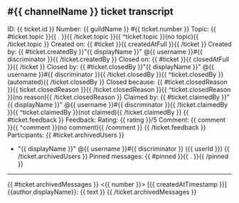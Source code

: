 #{{ channelName }} ticket transcript
---
ID: {{ ticket.id }}
Number: {{ guildName }} #{{ ticket.number }}
Topic: {{ #ticket.topic }}{{ . }}{{ /ticket.topic }}{{ ^ticket.topic }}(no topic){{ /ticket.topic }}
Created on: {{ #ticket }}{{ createdAtFull }}{{ /ticket }}
Created by: {{ #ticket.createdBy }}"{{ displayName }}" @{{ username }}#{{ discriminator }}{{ /ticket.createdBy }}
Closed on: {{ #ticket }}{{ closedAtFull }}{{ /ticket }}
Closed by: {{ #ticket.closedBy }}"{{ displayName }}" @{{ username }}#{{ discriminator }}{{ /ticket.closedBy }}{{ ^ticket.closedBy }}(automated){{ /ticket.closedBy }}
Closed because: {{ #ticket.closedReason }}{{ ticket.closedReason }}{{ /ticket.closedReason }}{{ ^ticket.closedReason }}(no reason){{ /ticket.closedReason }}
Claimed by: {{ #ticket.claimedBy }}"{{ displayName }}" @{{ username }}#{{ discriminator }}{{ /ticket.claimedBy }}{{ ^ticket.claimedBy }}(not claimed){{ /ticket.claimedBy }}
{{ #ticket.feedback }}
Feedback:
  Rating: {{ rating }}/5
  Comment: {{ comment }}{{ ^comment }}(no comment){{ /comment }}
{{ /ticket.feedback }}
Participants:
{{ #ticket.archivedUsers }}
  - "{{ displayName }}" @{{ username }}#{{ discriminator }} ({{ userId }})
{{ /ticket.archivedUsers }}
Pinned messages: {{ #pinned }}{{ . }}{{ /pinned }}
---

{{ #ticket.archivedMessages }}
<{{ number }}> [{{ createdAtTimestamp }}] {{author.displayName}}: {{ text }}
{{ /ticket.archivedMessages }}